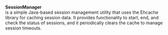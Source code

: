 <b>SessionManager</b> <br/>
is a simple Java-based session management utility that uses the Ehcache library for caching session data. It provides functionality to start, end, and check the status of sessions, and it periodically clears the cache to manage session timeouts.

